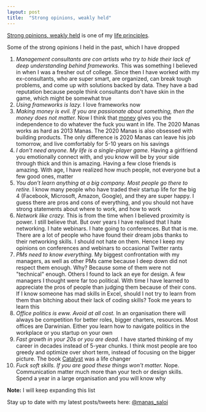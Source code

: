 ```yaml
---
layout: post
title:  "Strong opinions, weakly held"
---
```


[Strong opinions, weakly held](https://bobsutton.typepad.com/my_weblog/2006/07/strong_opinions.html) is one of my [life principles](https://manassaloi.com/2020/01/26/personal-life-frameworks.html).

Some of the strong opinions I held in the past, which I have dropped

1. *Management consultants are con artists who try to hide their lack of deep understanding behind frameworks.* This was something I believed in when I was a fresher out of college. Since then I have worked with my ex-consultants, who are super smart, are organized, can break tough problems, and come up with solutions backed by data. They have a bad reputation because people think consultants don't have skin in the game, which might be somewhat true
2. *Using frameworks is lazy.* I love frameworks now
3. *Making money is evil. If you are passionate about something, then the money does not matter.* Now I think that [money](https://thedeepdish.org/fuck-you-money/) gives you the independence to do whatever the fuck you want in life. The 2020 Manas works as hard as 2013 Manas. The 2020 Manas is also obsessed with building products. The only difference is 2020 Manas can leave his job tomorrow, and live comfortably for 5-10 years on his savings
4. *I don't need anyone. My life is a single-player game.* Having a girlfriend you emotionally connect with, and you know will be by your side through thick and thin is amazing. Having a few close friends is amazing. With age, I have realized how much people, not everyone but a few good ones, matter
5. *You don't learn anything at a big company. Most people go there to retire.* I know many people who have traded their startup life for the big 4 (Facebook, Microsoft, Amazon, Google), and they are super happy. I guess there are pros and cons of everything, and you should not have strong statements about where to work, and how to work
6. *Network like crazy.* This is from the time when I believed proximity is power. I still believe that. But over years I have realised that I hate networking. I hate webinars. I hate going to conferences. But that is me. There are a lot of people who have found their dream jobs thanks to their networking skills. I should not hate on them. Hence I keep my opinions on conferences and webinars to occasional Twitter rants
7. *PMs need to know everything.* My biggest confrontation with my managers, as well as other PMs came because I deep down did not respect them enough. Why? Because some of them were not "technical" enough. Others I found to lack an eye for design. A few managers I thought were far too political. With time I have learned to appreciate the pros of people than judging them because of their cons. If I know someone has mad skills in Excel, should I not try to learn from them than bitching about their lack of coding skills? Took me years to learn this
8. *Office politics is eww. Avoid at all cost.* In an organisation there will always be competition for better roles, bigger charters, resources. Most offices are Darwinian. Either you learn how to navigate politics in the workplace or you startup on your own
9. *Fast growth in your 20s or you are dead.* I have started thinking of my career in decades instead of 5-year chunks. I think most people are too greedy and optimize over short term, instead of focusing on the bigger picture. The book [Catalyst](https://manassaloi.com/booksummaries/2016/05/11/catalyst-chandramouli.html) was a life changer
10. *Fuck soft skills. If you are good these things won't matter.* Nope. Communication matter much more than your tech or design skills. Spend a year in a large organisation and you will know why

**Note:** I will keep expanding this list

Stay up to date with my latest posts/tweets here: [@manas_saloi](http://twitter.com/manas_saloi)
